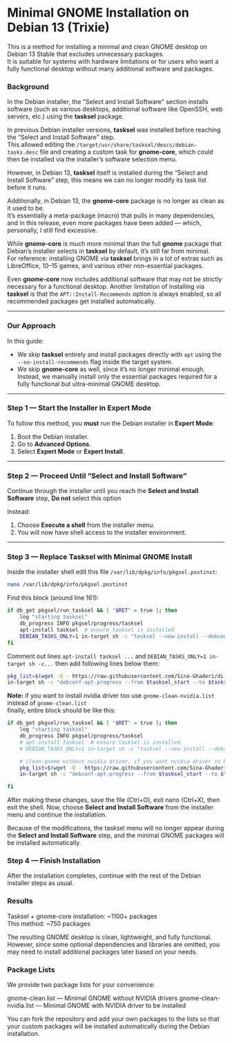 # Minimal GNOME Installation on Debian 13 (Trixie)
This is a method for installing a minimal and clean GNOME desktop on Debian 13 Stable that excludes unnecessary packages.  
It is suitable for systems with hardware limitations or for users who want a fully functional desktop without many additional software and packages.

### Background

In the Debian installer, the "Select and Install Software" section installs software (such as various desktops, additional software like OpenSSH, web servers, etc.) using the **tasksel** package.

In previous Debian installer versions, **tasksel** was installed before reaching the “Select and Install Software” step.  
This allowed editing the `/target/usr/share/tasksel/descs/debian-tasks.desc` file and creating a custom task for **gnome-core**, which could then be installed via the installer’s software selection menu.

However, in Debian 13, **tasksel** itself is installed during the “Select and Install Software” step, this means we can no longer modify its task list before it runs.

Additionally, in Debian 13, the **gnome-core** package is no longer as clean as it used to be.  
It’s essentially a meta-package (macro) that pulls in many dependencies, and in this release, even more packages have been added — which, personally, I still find excessive.

While **gnome-core** is much more minimal than the full **gnome** package that Debian’s installer selects in **tasksel** by default, it’s still far from minimal.  
For reference: installing GNOME via **tasksel** brings in a lot of extras such as LibreOffice, 10–15 games, and various other non-essential packages.  

Even **gnome-core** now includes additional software that may not be strictly necessary for a functional desktop.
Another limitation of installing via **tasksel** is that the `APT::Install-Recommends` option is always enabled, so all recommended packages get installed automatically.

---

### Our Approach

In this guide:

- We skip **tasksel** entirely and install packages directly with `apt` using the `--no-install-recommends` flag inside the target system.  
- We skip **gnome-core** as well, since it’s no longer minimal enough. Instead, we manually install only the essential packages required for a fully functional but ultra-minimal GNOME desktop.

---

### Step 1 — Start the Installer in Expert Mode

To follow this method, you **must** run the Debian installer in **Expert Mode**:

1. Boot the Debian installer.  
2. Go to **Advanced Options**.  
3. Select **Expert Mode** or **Expert Install**.

---

### Step 2 — Proceed Until “Select and Install Software”

Continue through the installer until you reach the **Select and Install Software** step, **Do not** select this option

Instead:
1. Choose **Execute a shell** from the installer menu.  
2. You will now have shell access to the installer environment.

---

### Step 3 — Replace Tasksel with Minimal GNOME Install

Inside the installer shell edit this file `/var/lib/dpkg/info/pkgsel.postinst`:

```bash
nano /var/lib/dpkg/info/pkgsel.postinst
```
Find this block (around line 161):

```bash
if db_get pkgsel/run_tasksel && [ "$RET" = true ]; then
    log "starting tasksel"
    db_progress INFO pkgsel/progress/tasksel
    apt-install tasksel  # ensure tasksel is installed
    DEBIAN_TASKS_ONLY=1 in-target sh -c "tasksel --new-install --debconf-apt-progress='--from $tasksel_start --to $tasksel_end --logstderr'" || aptfailed
fi
```
Comment out lines `apt-install tasksel ...` and `DEBIAN_TASKS_ONLY=1 in-target sh -c...` then add following lines below them:

```bash
pkg_list=$(wget -O - https://raw.githubusercontent.com/Sina-Ghaderi/di-tasks/refs/heads/master/gnome-clean.list) || aptfailed
in-target sh -c "debconf-apt-progress --from $tasksel_start --to $tasksel_end --logstderr -- apt-get -q -y install --no-install-recommends -- $pkg_list" || aptfailed
```
**Note:** if you want to install nvidia driver too use `gnome-clean-nvidia.list` instead of `gnome-clean.list`  
finally, entire block should be like this: 

```bash
if db_get pkgsel/run_tasksel && [ "$RET" = true ]; then
    log "starting tasksel"
    db_progress INFO pkgsel/progress/tasksel
    # apt-install tasksel  # ensure tasksel is installed
    # DEBIAN_TASKS_ONLY=1 in-target sh -c "tasksel --new-install --debconf-apt-progress='--from $tasksel_start --to $tasksel_end --logstderr'" || aptfailed

    # clean-gnome without nvidia driver, if you want nvidia driver to be installed too use gnome-clean-nvidia.list in link below
    pkg_list=$(wget -O - https://raw.githubusercontent.com/Sina-Ghaderi/di-tasks/refs/heads/master/gnome-clean.list) || aptfailed
    in-target sh -c "debconf-apt-progress --from $tasksel_start --to $tasksel_end --logstderr -- apt-get -q -y install --no-install-recommends -- $pkg_list" || aptfailed

fi
```

After making these changes, save the file (Ctrl+O), exit nano (Ctrl+X), then exit the shell.
Now, choose **Select and Install Software** from the installer menu and continue the installation.

Because of the modifications, the tasksel menu will no longer appear during the **Select and Install Software** step, and the minimal GNOME packages will be installed automatically.

### Step 4 — Finish Installation
After the installation completes, continue with the rest of the Debian installer steps as usual.

### Results
Tasksel + gnome-core installation: ~1100+ packages  
This method: ~750 packages

The resulting GNOME desktop is clean, lightweight, and fully functional.
However, since some optional dependencies and libraries are omitted, you may need to install additional packages later based on your needs.

### Package Lists
We provide two package lists for your convenience:

gnome-clean.list — Minimal GNOME without NVIDIA drivers
gnome-clean-nvidia.list — Minimal GNOME with NVIDIA driver to be installed

You can fork the repository and add your own packages to the lists so that your custom packages will be installed automatically during the Debian installation.
